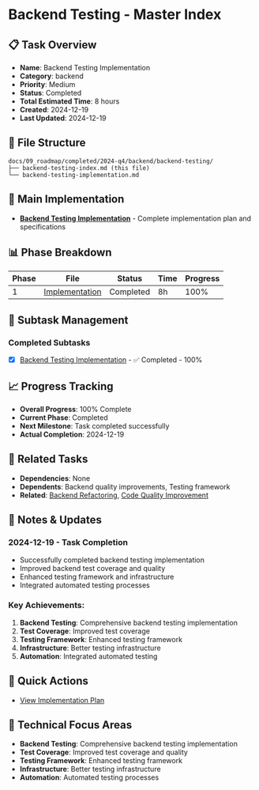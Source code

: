 # Backend Testing - Master Index

## 📋 Task Overview
- **Name**: Backend Testing Implementation
- **Category**: backend
- **Priority**: Medium
- **Status**: Completed
- **Total Estimated Time**: 8 hours
- **Created**: 2024-12-19
- **Last Updated**: 2024-12-19

## 📁 File Structure
```
docs/09_roadmap/completed/2024-q4/backend/backend-testing/
├── backend-testing-index.md (this file)
└── backend-testing-implementation.md
```

## 🎯 Main Implementation
- **[Backend Testing Implementation](./backend-testing-implementation.md)** - Complete implementation plan and specifications

## 📊 Phase Breakdown
| Phase | File | Status | Time | Progress |
|-------|------|--------|------|----------|
| 1 | [Implementation](./backend-testing-implementation.md) | Completed | 8h | 100% |

## 🔄 Subtask Management
### Completed Subtasks
- [x] [Backend Testing Implementation](./backend-testing-implementation.md) - ✅ Completed - 100%

## 📈 Progress Tracking
- **Overall Progress**: 100% Complete
- **Current Phase**: Completed
- **Next Milestone**: Task completed successfully
- **Actual Completion**: 2024-12-19

## 🔗 Related Tasks
- **Dependencies**: None
- **Dependents**: Backend quality improvements, Testing framework
- **Related**: [Backend Refactoring](../backend-refactoring/), [Code Quality Improvement](../code-quality-improvement/)

## 📝 Notes & Updates
### 2024-12-19 - Task Completion
- Successfully completed backend testing implementation
- Improved backend test coverage and quality
- Enhanced testing framework and infrastructure
- Integrated automated testing processes

### Key Achievements:
1. **Backend Testing**: Comprehensive backend testing implementation
2. **Test Coverage**: Improved test coverage
3. **Testing Framework**: Enhanced testing framework
4. **Infrastructure**: Better testing infrastructure
5. **Automation**: Integrated automated testing

## 🚀 Quick Actions
- [View Implementation Plan](./backend-testing-implementation.md)

## 🎯 Technical Focus Areas
- **Backend Testing**: Comprehensive backend testing implementation
- **Test Coverage**: Improved test coverage and quality
- **Testing Framework**: Enhanced testing framework
- **Infrastructure**: Better testing infrastructure
- **Automation**: Automated testing processes

